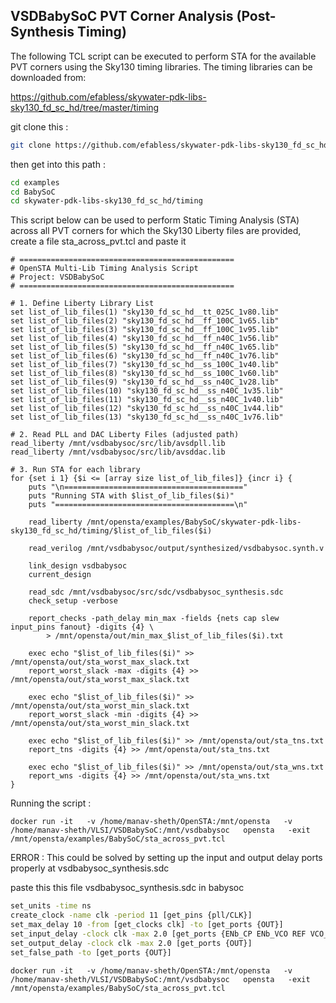 ## VSDBabySoC PVT Corner Analysis (Post-Synthesis Timing)
The following TCL script can be executed to perform STA for the available PVT corners using the Sky130 timing libraries.
The timing libraries can be downloaded from:

  https://github.com/efabless/skywater-pdk-libs-sky130_fd_sc_hd/tree/master/timing

  git clone this :

  ```bash
  git clone https://github.com/efabless/skywater-pdk-libs-sky130_fd_sc_hd.git
  ```
  then get into this path :

  ```bash
  cd examples
  cd BabySoC
  cd skywater-pdk-libs-sky130_fd_sc_hd/timing
  ```
This script below can be used to perform Static Timing Analysis (STA) across all PVT corners for which the Sky130 Liberty files are provided,
create a file sta_across_pvt.tcl and paste it 
```
# ================================================
# OpenSTA Multi-Lib Timing Analysis Script
# Project: VSDBabySoC
# ================================================

# 1. Define Liberty Library List
set list_of_lib_files(1) "sky130_fd_sc_hd__tt_025C_1v80.lib"
set list_of_lib_files(2) "sky130_fd_sc_hd__ff_100C_1v65.lib"
set list_of_lib_files(3) "sky130_fd_sc_hd__ff_100C_1v95.lib"
set list_of_lib_files(4) "sky130_fd_sc_hd__ff_n40C_1v56.lib"
set list_of_lib_files(5) "sky130_fd_sc_hd__ff_n40C_1v65.lib"
set list_of_lib_files(6) "sky130_fd_sc_hd__ff_n40C_1v76.lib"
set list_of_lib_files(7) "sky130_fd_sc_hd__ss_100C_1v40.lib"
set list_of_lib_files(8) "sky130_fd_sc_hd__ss_100C_1v60.lib"
set list_of_lib_files(9) "sky130_fd_sc_hd__ss_n40C_1v28.lib"
set list_of_lib_files(10) "sky130_fd_sc_hd__ss_n40C_1v35.lib"
set list_of_lib_files(11) "sky130_fd_sc_hd__ss_n40C_1v40.lib"
set list_of_lib_files(12) "sky130_fd_sc_hd__ss_n40C_1v44.lib"
set list_of_lib_files(13) "sky130_fd_sc_hd__ss_n40C_1v76.lib"

# 2. Read PLL and DAC Liberty Files (adjusted path)
read_liberty /mnt/vsdbabysoc/src/lib/avsdpll.lib
read_liberty /mnt/vsdbabysoc/src/lib/avsddac.lib

# 3. Run STA for each library
for {set i 1} {$i <= [array size list_of_lib_files]} {incr i} {
    puts "\n========================================"
    puts "Running STA with $list_of_lib_files($i)"
    puts "========================================\n"

    read_liberty /mnt/opensta/examples/BabySoC/skywater-pdk-libs-sky130_fd_sc_hd/timing/$list_of_lib_files($i)

    read_verilog /mnt/vsdbabysoc/output/synthesized/vsdbabysoc.synth.v

    link_design vsdbabysoc
    current_design

    read_sdc /mnt/vsdbabysoc/src/sdc/vsdbabysoc_synthesis.sdc
    check_setup -verbose

    report_checks -path_delay min_max -fields {nets cap slew input_pins fanout} -digits {4} \
        > /mnt/opensta/out/min_max_$list_of_lib_files($i).txt

    exec echo "$list_of_lib_files($i)" >> /mnt/opensta/out/sta_worst_max_slack.txt
    report_worst_slack -max -digits {4} >> /mnt/opensta/out/sta_worst_max_slack.txt

    exec echo "$list_of_lib_files($i)" >> /mnt/opensta/out/sta_worst_min_slack.txt
    report_worst_slack -min -digits {4} >> /mnt/opensta/out/sta_worst_min_slack.txt

    exec echo "$list_of_lib_files($i)" >> /mnt/opensta/out/sta_tns.txt
    report_tns -digits {4} >> /mnt/opensta/out/sta_tns.txt

    exec echo "$list_of_lib_files($i)" >> /mnt/opensta/out/sta_wns.txt
    report_wns -digits {4} >> /mnt/opensta/out/sta_wns.txt
}
```

Running the script :
```
docker run -it   -v /home/manav-sheth/OpenSTA:/mnt/opensta   -v /home/manav-sheth/VLSI/VSDBabySoC:/mnt/vsdbabysoc   opensta   -exit /mnt/opensta/examples/BabySoC/sta_across_pvt.tcl
```
ERROR : This could be solved by setting up the input and output delay ports properly at vsdbabysoc_synthesis.sdc


paste this this file vsdbabysoc_synthesis.sdc in babysoc 

```bash
set_units -time ns
create_clock -name clk -period 11 [get_pins {pll/CLK}]
set_max_delay 10 -from [get_clocks clk] -to [get_ports {OUT}]
set_input_delay -clock clk -max 2.0 [get_ports {ENb_CP ENb_VCO REF VCO_IN VREFH reset}]
set_output_delay -clock clk -max 2.0 [get_ports {OUT}]
set_false_path -to [get_ports {OUT}]
```





```
docker run -it   -v /home/manav-sheth/OpenSTA:/mnt/opensta   -v /home/manav-sheth/VLSI/VSDBabySoC:/mnt/vsdbabysoc   opensta   -exit /mnt/opensta/examples/BabySoC/sta_across_pvt.tcl
```
